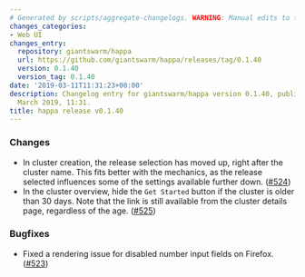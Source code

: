 ```yaml
---
# Generated by scripts/aggregate-changelogs. WARNING: Manual edits to this files will be overwritten.
changes_categories:
- Web UI
changes_entry:
  repository: giantswarm/happa
  url: https://github.com/giantswarm/happa/releases/tag/0.1.40
  version: 0.1.40
  version_tag: 0.1.40
date: '2019-03-11T11:31:23+00:00'
description: Changelog entry for giantswarm/happa version 0.1.40, published on 11
  March 2019, 11:31.
title: happa release v0.1.40
---
```


### Changes

- In cluster creation, the release selection has moved up, right after the cluster name. This fits better with the mechanics, as the release selected influences some of the settings available further down. ([#524](https://github.com/giantswarm/happa/pull/524))
- In the cluster overview, hide the `Get Started` button if the cluster is older than 30 days. Note that the link is still available from the cluster details page, regardless of the age. ([#525](https://github.com/giantswarm/happa/pull/525))

### Bugfixes

- Fixed a rendering issue for disabled number input fields on Firefox. ([#523](https://github.com/giantswarm/happa/pull/523))

